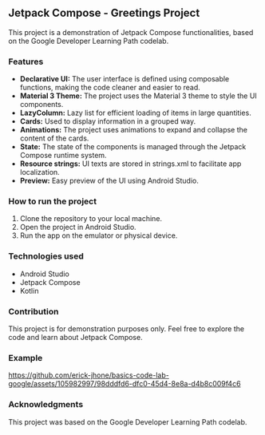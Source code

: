 ## Jetpack Compose - Greetings Project

This project is a demonstration of Jetpack Compose functionalities, based on the Google Developer Learning Path codelab.

### Features

* **Declarative UI:** The user interface is defined using composable functions, making the code cleaner and easier to read.
* **Material 3 Theme:** The project uses the Material 3 theme to style the UI components.
* **LazyColumn:** Lazy list for efficient loading of items in large quantities.
* **Cards:** Used to display information in a grouped way.
* **Animations:** The project uses animations to expand and collapse the content of the cards.
* **State:** The state of the components is managed through the Jetpack Compose runtime system.
* **Resource strings:** UI texts are stored in strings.xml to facilitate app localization.
* **Preview:** Easy preview of the UI using Android Studio.

### How to run the project

1. Clone the repository to your local machine.
2. Open the project in Android Studio.
3. Run the app on the emulator or physical device.

### Technologies used

* Android Studio
* Jetpack Compose
* Kotlin

### Contribution

This project is for demonstration purposes only. Feel free to explore the code and learn about Jetpack Compose.

### Example


https://github.com/erick-jhone/basics-code-lab-google/assets/105982997/98dddfd6-dfc0-45d4-8e8a-d4b8c009f4c6



### Acknowledgments

This project was based on the Google Developer Learning Path codelab.
